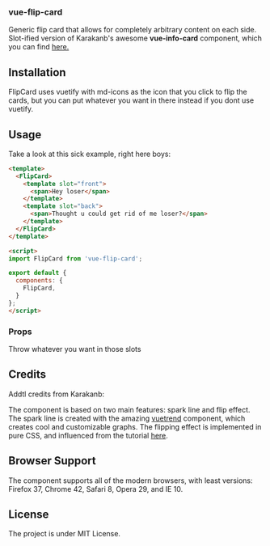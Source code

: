 ### vue-flip-card

Generic flip card that allows for completely arbitrary content on each side. Slot-ified version of Karakanb's awesome **vue-info-card** component, which you can find [here.](https://github.com/karakanb/vue-info-card)

## Installation
FlipCard uses vuetify with md-icons as the icon that you click to flip the cards, but you can put whatever you want in there instead if you dont use vuetify.

## Usage

Take a look at this sick example, right here boys:

```html
<template>
  <FlipCard>
    <template slot="front">
      <span>Hey loser</span>
    </template>
    <template slot="back">
      <span>Thought u could get rid of me loser?</span>
    </template>
  </FlipCard>
</template>

<script>
import FlipCard from 'vue-flip-card';

export default {
  components: {
    FlipCard,
  }
};
</script>
```
### Props

Throw whatever you want in those slots

## Credits

Addtl credits from Karakanb:


The component is based on two main features: spark line and flip effect. The spark line is created with the amazing [vuetrend](https://github.com/QingWei-Li/vue-trend) component, which creates cool and customizable graphs. The flipping effect is implemented in pure CSS, and influenced from the tutorial [here](https://davidwalsh.name/css-flip). 

## Browser Support
The component supports all of the modern browsers, with least versions: Firefox 37, Chrome 42, Safari 8, Opera 29, and IE 10.

## License
The project is under MIT License.
